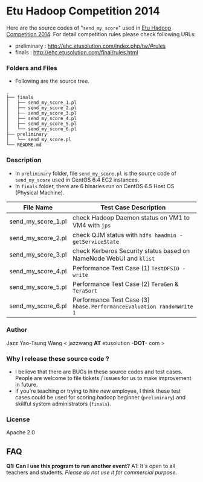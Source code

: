# Etu Hadoop Competition 2014

Here are the source codes of "`send_my_score`" used in [Etu Hadoop Competition 2014][1]. For detail competition rules please check following URLs:

 * preliminary : http://ehc.etusolution.com/index.php/tw/#rules
 * finals : http://ehc.etusolution.com/final/rules.html

### Folders and Files

 * Following are the source tree.
```
.
├── finals
│   ├── send_my_score_1.pl
│   ├── send_my_score_2.pl
│   ├── send_my_score_3.pl
│   ├── send_my_score_4.pl
│   ├── send_my_score_5.pl
│   └── send_my_score_6.pl
├── preliminary
│   └── send_my_score.pl
└── README.md
```

### Description

 * In `preliminary` folder, file `send_my_score.pl` is the source code of `send_my_score` used in CentOS 6.4 EC2 instances.
 * In `finals` folder, there are 6 binaries run on CentOS 6.5 Host OS (Physical Machine).

  File Name          | Test Case Description
  -------------------|----------------------
  send_my_score_1.pl | check Hadoop Daemon status on VM1 to VM4 with `jps`
  send_my_score_2.pl | check QJM status with `hdfs haadmin -getServiceState`
  send_my_score_3.pl | check Kerberos Security status based on NameNode WebUI and `klist`
  send_my_score_4.pl | Performance Test Case (1) `TestDFSIO -write`
  send_my_score_5.pl | Performance Test Case (2) `TeraGen` & `TeraSort`
  send_my_score_6.pl | Performance Test Case (3) `hbase.PerformanceEvaluation randomWrite 1`

### Author

Jazz Yao-Tsung Wang < jazzwang **AT** etusolution **-DOT-** com >

### Why I release these source code ?

 * I believe that there are BUGs in these source codes and test cases. People are welcome to file tickets / issues for us to make improvement in future.
 * If you're teaching or trying to hire new employee, I think these test cases could be used for scoring hadoop beginner (`preliminary`) and skillful system administrators (`finals`).

### License

Apache 2.0

## FAQ

**Q1: Can I use this program to run another event?**
A1: It's open to all teachers and students. *Please do not use it for commercial purpose*.


  [1]: http://ehc.etusolution.com
